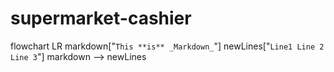 # supermarket-cashier





flowchart LR
    markdown["`This **is** _Markdown_`"]
    newLines["`Line1
    Line 2
    Line 3`"]
    markdown --> newLines
